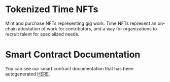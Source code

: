 # Tokenized Time NFTs

Mint and purchase NFTs representing gig work. Time NFTs represent an on-chain attestation of work for contributors, and a 
way for organizations to recruit talent for specialized needs.

# Smart Contract Documentation

You can see our smart contract documentation that has been autogenerated [HERE](https://github.com/WeAreNewt/TokenizedTimeNFTs/blob/main/packages/contracts/docs/TimeCollection.md).